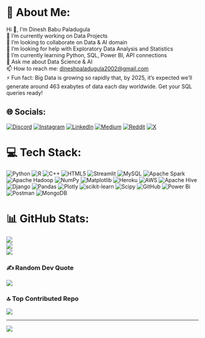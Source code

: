 # 💫 About Me:
Hi 👋, I'm Dinesh Babu Paladugula<br>🔭 I’m currently working on Data Projects<br>👯 I’m looking to collaborate on Data & AI domain<br>🤝 I’m looking for help with Exploratory Data Analysis and Statistics<br>🌱 I’m currently learning Python, SQL, Power BI, API connections<br>💬 Ask me about Data Science & AI<br>📫 How to reach me: dineshpaladugula2002@gmail.com<br>⚡ Fun fact: Big Data is growing so rapidly that, by 2025, it’s expected we’ll generate around 463 exabytes of data each day worldwide. Get your SQL queries ready!


## 🌐 Socials:
[![Discord](https://img.shields.io/badge/Discord-%237289DA.svg?logo=discord&logoColor=white)](https://discord.gg/https://discord.gg/MgxukU4QNZ) [![Instagram](https://img.shields.io/badge/Instagram-%23E4405F.svg?logo=Instagram&logoColor=white)](https://instagram.com/dineshhhh.8) [![LinkedIn](https://img.shields.io/badge/LinkedIn-%230077B5.svg?logo=linkedin&logoColor=white)](https://linkedin.com/in/dineshbabu-paladugula) [![Medium](https://img.shields.io/badge/Medium-12100E?logo=medium&logoColor=white)](https://medium.com/@@dineshpaladugula2002) [![Reddit](https://img.shields.io/badge/Reddit-%23FF4500.svg?logo=Reddit&logoColor=white)](https://reddit.com/user/anonymous-bruhh) [![X](https://img.shields.io/badge/X-black.svg?logo=X&logoColor=white)](https://x.com/dineshhhh_8) 

# 💻 Tech Stack:
![Python](https://img.shields.io/badge/python-3670A0?style=flat&logo=python&logoColor=ffdd54) ![R](https://img.shields.io/badge/r-%23276DC3.svg?style=flat&logo=r&logoColor=white) ![C++](https://img.shields.io/badge/c++-%2300599C.svg?style=flat&logo=c%2B%2B&logoColor=white) ![HTML5](https://img.shields.io/badge/html5-%23E34F26.svg?style=flat&logo=html5&logoColor=white) ![Streamlit](https://img.shields.io/badge/Streamlit-%23FE4B4B.svg?style=flat&logo=streamlit&logoColor=white) ![MySQL](https://img.shields.io/badge/mysql-4479A1.svg?style=flat&logo=mysql&logoColor=white) ![Apache Spark](https://img.shields.io/badge/Apache%20Spark-FDEE21?style=flat&logo=apachespark&logoColor=black) ![Apache Hadoop](https://img.shields.io/badge/Apache%20Hadoop-66CCFF?style=flat&logo=apachehadoop&logoColor=black) ![NumPy](https://img.shields.io/badge/numpy-%23013243.svg?style=flat&logo=numpy&logoColor=white) ![Matplotlib](https://img.shields.io/badge/Matplotlib-%23ffffff.svg?style=flat&logo=Matplotlib&logoColor=black) ![Heroku](https://img.shields.io/badge/heroku-%23430098.svg?style=flat&logo=heroku&logoColor=white) ![AWS](https://img.shields.io/badge/AWS-%23FF9900.svg?style=flat&logo=amazon-aws&logoColor=white) ![Apache Hive](https://img.shields.io/badge/Apache%20Hive-FDEE21?style=flat&logo=apachehive&logoColor=black) ![Django](https://img.shields.io/badge/django-%23092E20.svg?style=flat&logo=django&logoColor=white) ![Pandas](https://img.shields.io/badge/pandas-%23150458.svg?style=flat&logo=pandas&logoColor=white) ![Plotly](https://img.shields.io/badge/Plotly-%233F4F75.svg?style=flat&logo=plotly&logoColor=white) ![scikit-learn](https://img.shields.io/badge/scikit--learn-%23F7931E.svg?style=flat&logo=scikit-learn&logoColor=white) ![Scipy](https://img.shields.io/badge/SciPy-%230C55A5.svg?style=flat&logo=scipy&logoColor=%white) ![GitHub](https://img.shields.io/badge/github-%23121011.svg?style=flat&logo=github&logoColor=white) ![Power Bi](https://img.shields.io/badge/power_bi-F2C811?style=flat&logo=powerbi&logoColor=black) ![Postman](https://img.shields.io/badge/Postman-FF6C37?style=flat&logo=postman&logoColor=white) ![MongoDB](https://img.shields.io/badge/MongoDB-%234ea94b.svg?style=flat&logo=mongodb&logoColor=white)
# 📊 GitHub Stats:
![](https://github-readme-stats.vercel.app/api?username=dinesh-paladugula&theme=tokyonight&hide_border=false&include_all_commits=true&count_private=true)<br/>
![](https://github-readme-streak-stats.herokuapp.com/?user=dinesh-paladugula&theme=tokyonight&hide_border=false)<br/>
![](https://github-readme-stats.vercel.app/api/top-langs/?username=dinesh-paladugula&theme=tokyonight&hide_border=false&include_all_commits=true&count_private=true&layout=compact)

### ✍️ Random Dev Quote
![](https://quotes-github-readme.vercel.app/api?type=vetical&theme=radical)

### 🔝 Top Contributed Repo
![](https://github-contributor-stats.vercel.app/api?username=dinesh-paladugula&limit=5&theme=gruvbox&combine_all_yearly_contributions=true)

---
[![](https://visitcount.itsvg.in/api?id=dinesh-paladugula&icon=1&color=0)](https://visitcount.itsvg.in)

<!-- Proudly created with GPRM ( https://gprm.itsvg.in ) -->
